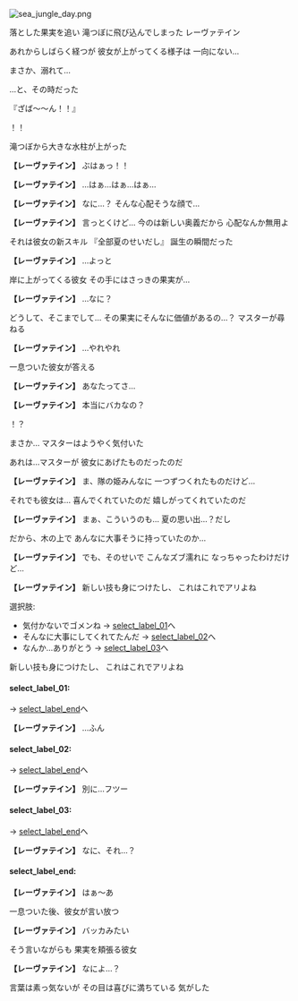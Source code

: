 
![sea_jungle_day.png](../images/backgrounds/sea_jungle_day.png)

落とした果実を追い
滝つぼに飛び込んでしまった
レーヴァテイン

あれからしばらく経つが
彼女が上がってくる様子は
一向にない…

まさか、溺れて…

…と、その時だった

『ざば～～ん！！』

！！

滝つぼから大きな水柱が上がった

**【レーヴァテイン】**
ぶはぁっ！！

**【レーヴァテイン】**
…はぁ…はぁ…はぁ…

**【レーヴァテイン】**
なに…？
そんな心配そうな顔で…

**【レーヴァテイン】**
言っとくけど…
今のは新しい奥義だから
心配なんか無用よ

それは彼女の新スキル
『全部夏のせいだし』
誕生の瞬間だった

**【レーヴァテイン】**
…よっと

岸に上がってくる彼女
その手にはさっきの果実が…

**【レーヴァテイン】**
…なに？

どうして、そこまでして…
その果実にそんなに価値があるの…？
マスターが尋ねる

**【レーヴァテイン】**
…やれやれ

一息ついた彼女が答える

**【レーヴァテイン】**
あなたってさ…

**【レーヴァテイン】**
本当にバカなの？

！？

まさか…
マスターはようやく気付いた

あれは…マスターが
彼女にあげたものだったのだ

**【レーヴァテイン】**
ま、隊の姫みんなに
一つずつくれたものだけど…

それでも彼女は…
喜んでくれていたのだ
嬉しがってくれていたのだ

**【レーヴァテイン】**
まぁ、こういうのも…
夏の思い出…？だし

だから、木の上で
あんなに大事そうに持っていたのか…

**【レーヴァテイン】**
でも、そのせいで
こんなズブ濡れに
なっちゃったわけだけど…

**【レーヴァテイン】**
新しい技も身につけたし、
これはこれでアリよね

選択肢:
- 気付かないでゴメンね → [select_label_01](#select_label_01)へ
- そんなに大事にしてくれてたんだ → [select_label_02](#select_label_02)へ
- なんか…ありがとう → [select_label_03](#select_label_03)へ

新しい技も身につけたし、
これはこれでアリよね

#### select_label_01:
 → [select_label_end](#select_label_end)へ

**【レーヴァテイン】**
…ふん

#### select_label_02:
 → [select_label_end](#select_label_end)へ

**【レーヴァテイン】**
別に…フツー

#### select_label_03:
 → [select_label_end](#select_label_end)へ

**【レーヴァテイン】**
なに、それ…？

#### select_label_end:

**【レーヴァテイン】**
はぁ～あ

一息ついた後、彼女が言い放つ

**【レーヴァテイン】**
バッカみたい

そう言いながらも
果実を頬張る彼女

**【レーヴァテイン】**
なによ…？

言葉は素っ気ないが
その目は喜びに満ちている
気がした
